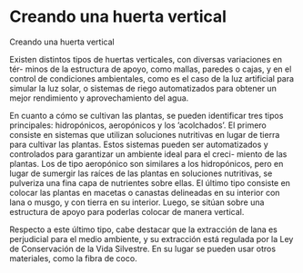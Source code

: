 # Creando una huerta vertical
Creando una huerta vertical

Existen distintos tipos de huertas verticales, con diversas variaciones en tér- minos de la estructura de apoyo, como mallas, paredes o cajas, y en el control de condiciones ambientales, como es el caso de la luz artificial para simular la luz solar, o sistemas de riego automatizados para obtener un mejor rendimiento y aprovechamiento del agua.

En cuanto a cómo se cultivan las plantas, se pueden identificar tres tipos principales: hidropónicos, aeropónicos y los ’acolchados’. El primero consiste en sistemas que
utilizan soluciones nutritivas en lugar de tierra para cultivar las plantas. Estos sistemas pueden ser automatizados y controlados para garantizar un ambiente ideal para el creci- miento de las plantas. Los de tipo aeropónico son similares a los hidropónicos, pero en lugar de sumergir las raíces de las plantas en soluciones nutritivas, se pulveriza una fina capa de nutrientes sobre ellas. El último tipo consiste en colocar las plantas en macetas o canastas delineadas en su interior con lana o musgo, y con tierra en su interior. Luego, se sitúan sobre una estructura de apoyo para poderlas colocar de manera vertical.

Respecto a este último tipo, cabe destacar que la extracción de lana es perjudicial para el medio ambiente, y su extracción está regulada por la Ley de Conservación de la Vida Silvestre. En su lugar se pueden usar otros materiales, como la fibra de coco.